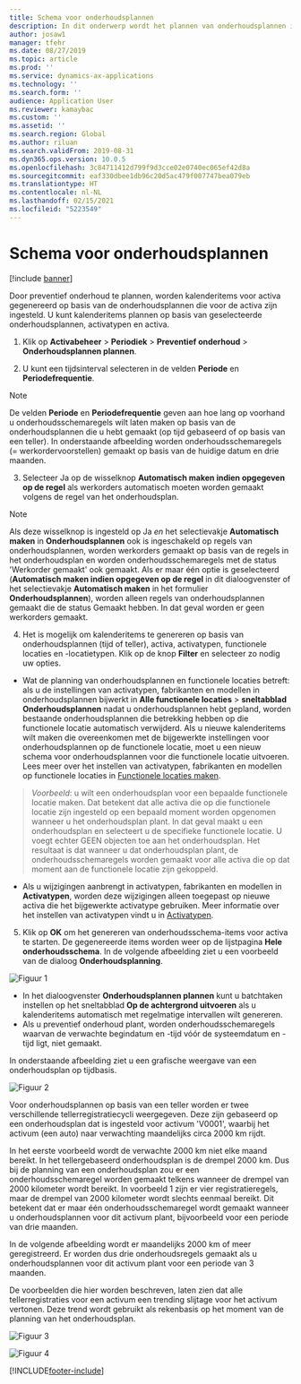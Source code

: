 ```yaml
---
title: Schema voor onderhoudsplannen
description: In dit onderwerp wordt het plannen van onderhoudsplannen in Activabeheer uitgelegd.
author: josaw1
manager: tfehr
ms.date: 08/27/2019
ms.topic: article
ms.prod: ''
ms.service: dynamics-ax-applications
ms.technology: ''
ms.search.form: ''
audience: Application User
ms.reviewer: kamaybac
ms.custom: ''
ms.assetid: ''
ms.search.region: Global
ms.author: riluan
ms.search.validFrom: 2019-08-31
ms.dyn365.ops.version: 10.0.5
ms.openlocfilehash: 3c84711412d799f9d3cce02e0740ec065ef42d8a
ms.sourcegitcommit: eaf330dbee1db96c20d5ac479f007747bea079eb
ms.translationtype: HT
ms.contentlocale: nl-NL
ms.lasthandoff: 02/15/2021
ms.locfileid: "5223549"
---
```

# <a name="schedule-maintenance-plans"></a>Schema voor onderhoudsplannen

[!include [banner](../../includes/banner.md)]

 

Door preventief onderhoud te plannen, worden kalenderitems voor activa gegenereerd op basis van de onderhoudsplannen die voor de activa zijn ingesteld. U kunt kalenderitems plannen op basis van geselecteerde onderhoudsplannen, activatypen en activa.

1. Klik op **Activabeheer** > **Periodiek** > **Preventief onderhoud** > **Onderhoudsplannen plannen**.

2. U kunt een tijdsinterval selecteren in de velden **Periode** en **Periodefrequentie**.

>[!NOTE]
>De velden **Periode** en **Periodefrequentie** geven aan hoe lang op voorhand u onderhoudsschemaregels wilt laten maken op basis van de onderhoudsplannen die u hebt gemaakt (op tijd gebaseerd of op basis van een teller). In onderstaande afbeelding worden onderhoudsschemaregels (= werkordervoorstellen) gemaakt op basis van de huidige datum en drie maanden.

3. Selecteer Ja op de wisselknop **Automatisch maken indien opgegeven op de regel** als werkorders automatisch moeten worden gemaakt volgens de regel van het onderhoudsplan.

>[!NOTE]
>Als deze wisselknop is ingesteld op Ja *en* het selectievakje **Automatisch maken** in **Onderhoudsplannen** ook is ingeschakeld op regels van onderhoudsplannen, worden werkorders gemaakt op basis van de regels in het onderhoudsplan en worden onderhoudsschemaregels met de status 'Werkorder gemaakt' ook gemaakt. Als er maar één optie is geselecteerd (**Automatisch maken indien opgegeven op de regel** in dit dialoogvenster of het selectievakje **Automatisch maken** in het formulier **Onderhoudsplannen**), worden alleen regels van onderhoudsplannen gemaakt die de status Gemaakt hebben. In dat geval worden er geen werkorders gemaakt.

4. Het is mogelijk om kalenderitems te genereren op basis van onderhoudsplannen (tijd of teller), activa, activatypen, functionele locaties en -locatietypen. Klik op de knop **Filter** en selecteer zo nodig uw opties.

- Wat de planning van onderhoudsplannen en functionele locaties betreft: als u de instellingen van activatypen, fabrikanten en modellen in onderhoudsplannen bijwerkt in **Alle functionele locaties** > **sneltabblad Onderhoudsplannen** nadat u onderhoudsplannen hebt gepland, worden bestaande onderhoudsplannen die betrekking hebben op die functionele locatie automatisch verwijderd. Als u nieuwe kalenderitems wilt maken die overeenkomen met de bijgewerkte instellingen voor onderhoudsplannen op de functionele locatie, moet u een nieuw schema voor onderhoudsplannen voor die functionele locatie uitvoeren. Lees meer over het instellen van activatypen, fabrikanten en modellen op functionele locaties in [Functionele locaties maken](../functional-locations/create-functional-locations.md).

>*Voorbeeld*: u wilt een onderhoudsplan voor een bepaalde functionele locatie maken. Dat betekent dat alle activa die op die functionele locatie zijn ingesteld op een bepaald moment worden opgenomen wanneer u het onderhoudsplan plant. In dat geval maakt u een onderhoudsplan en selecteert u de specifieke functionele locatie. U voegt echter GEEN objecten toe aan het onderhoudsplan. Het resultaat is dat wanneer u dat onderhoudsplan plant, de onderhoudsschemaregels worden gemaakt voor alle activa die op dat moment aan de functionele locatie zijn gekoppeld.

- Als u wijzigingen aanbrengt in activatypen, fabrikanten en modellen in **Activatypen**, worden deze wijzigingen alleen toegepast op nieuwe activa die het bijgewerkte activatype gebruiken. Meer informatie over het instellen van activatypen vindt u in [Activatypen](../setup-for-objects/object-types.md).  

5. Klik op **OK** om het genereren van onderhoudsschema-items voor activa te starten. De gegenereerde items worden weer op de lijstpagina **Hele onderhoudsschema**. In de volgende afbeelding ziet u een voorbeeld van de dialoog **Onderhoudsplanning**.

![Figuur 1](media/09-preventive-maintenance.png)

- In het dialoogvenster **Onderhoudsplannen plannen** kunt u batchtaken instellen op het sneltabblad **Op de achtergrond uitvoeren** als u kalenderitems automatisch met regelmatige intervallen wilt genereren.  
- Als u preventief onderhoud plant, worden onderhoudsschemaregels waarvan de verwachte begindatum en -tijd vóór de systeemdatum en -tijd ligt, niet gemaakt.  

In onderstaande afbeelding ziet u een grafische weergave van een onderhoudsplan op tijdbasis.  

![Figuur 2](media/10-preventive-maintenance.jpg)

Voor onderhoudsplannen op basis van een teller worden er twee verschillende tellerregistratiecycli weergegeven. Deze zijn gebaseerd op een onderhoudsplan dat is ingesteld voor activum 'V0001', waarbij het activum (een auto) naar verwachting maandelijks circa 2000 km rijdt.

In het eerste voorbeeld wordt de verwachte 2000 km niet elke maand bereikt. In het tellergebaseerd onderhoudsplan is de drempel 2000 km. Dus bij de planning van een onderhoudsplan zou er een onderhoudsschemaregel worden gemaakt telkens wanneer de drempel van 2000 kilometer wordt bereikt. In voorbeeld 1 zijn er vier registratieregels, maar de drempel van 2000 kilometer wordt slechts eenmaal bereikt. Dit betekent dat er maar één onderhoudsschemaregel wordt gemaakt wanneer u onderhoudsplannen voor dit activum plant, bijvoorbeeld voor een periode van drie maanden.

In de volgende afbeelding wordt er maandelijks 2000 km of meer geregistreerd. Er worden dus drie onderhoudsregels gemaakt als u onderhoudsplannen voor dit activum plant voor een periode van 3 maanden. 

De voorbeelden die hier worden beschreven, laten zien dat alle tellerregistraties voor een activum een trending slijtage voor het activum vertonen. Deze trend wordt gebruikt als rekenbasis op het moment van de planning van het onderhoudsplan.

![Figuur 3](media/11-preventive-maintenance.png)

![Figuur 4](media/12-preventive-maintenance.png)



[!INCLUDE[footer-include](../../../includes/footer-banner.md)]